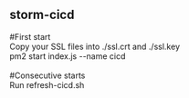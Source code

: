 ## storm-cicd<br>
#First start<br>
Copy your SSL files into ./ssl.crt and ./ssl.key<br>
pm2 start index.js --name cicd<br>
<br>
#Consecutive starts<br>
Run refresh-cicd.sh<br>
